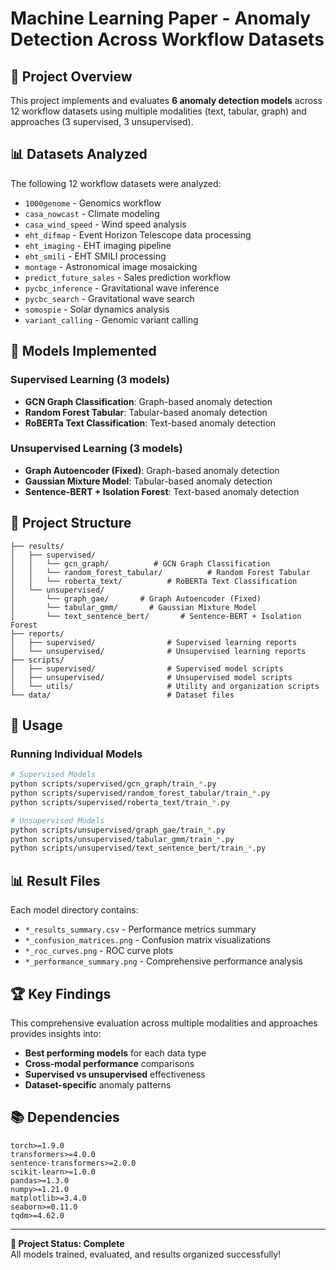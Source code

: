 # Machine Learning Paper - Anomaly Detection Across Workflow Datasets

## 🎯 Project Overview

This project implements and evaluates **6 anomaly detection models** across 12 workflow datasets using multiple modalities (text, tabular, graph) and approaches (3 supervised, 3 unsupervised).

## 📊 Datasets Analyzed

The following 12 workflow datasets were analyzed:
- `1000genome` - Genomics workflow
- `casa_nowcast` - Climate modeling  
- `casa_wind_speed` - Wind speed analysis
- `eht_difmap` - Event Horizon Telescope data processing
- `eht_imaging` - EHT imaging pipeline
- `eht_smili` - EHT SMILI processing
- `montage` - Astronomical image mosaicking
- `predict_future_sales` - Sales prediction workflow
- `pycbc_inference` - Gravitational wave inference
- `pycbc_search` - Gravitational wave search
- `somospie` - Solar dynamics analysis
- `variant_calling` - Genomic variant calling

## 🤖 Models Implemented

### Supervised Learning (3 models)
- **GCN Graph Classification**: Graph-based anomaly detection
- **Random Forest Tabular**: Tabular-based anomaly detection
- **RoBERTa Text Classification**: Text-based anomaly detection

### Unsupervised Learning (3 models)
- **Graph Autoencoder (Fixed)**: Graph-based anomaly detection
- **Gaussian Mixture Model**: Tabular-based anomaly detection
- **Sentence-BERT + Isolation Forest**: Text-based anomaly detection


## 📁 Project Structure

```
├── results/
│   ├── supervised/
│   │   └── gcn_graph/          # GCN Graph Classification
│   │   └── random_forest_tabular/          # Random Forest Tabular
│   │   └── roberta_text/          # RoBERTa Text Classification
│   └── unsupervised/
│       └── graph_gae/       # Graph Autoencoder (Fixed)
│       └── tabular_gmm/       # Gaussian Mixture Model
│       └── text_sentence_bert/       # Sentence-BERT + Isolation Forest
├── reports/
│   ├── supervised/                # Supervised learning reports
│   └── unsupervised/              # Unsupervised learning reports  
├── scripts/
│   ├── supervised/                # Supervised model scripts
│   ├── unsupervised/              # Unsupervised model scripts
│   └── utils/                     # Utility and organization scripts
└── data/                          # Dataset files
```

## 🚀 Usage

### Running Individual Models

```bash
# Supervised Models
python scripts/supervised/gcn_graph/train_*.py
python scripts/supervised/random_forest_tabular/train_*.py
python scripts/supervised/roberta_text/train_*.py

# Unsupervised Models
python scripts/unsupervised/graph_gae/train_*.py
python scripts/unsupervised/tabular_gmm/train_*.py
python scripts/unsupervised/text_sentence_bert/train_*.py
```

## 📊 Result Files

Each model directory contains:
- `*_results_summary.csv` - Performance metrics summary
- `*_confusion_matrices.png` - Confusion matrix visualizations  
- `*_roc_curves.png` - ROC curve plots
- `*_performance_summary.png` - Comprehensive performance analysis

## 🏆 Key Findings

This comprehensive evaluation across multiple modalities and approaches provides insights into:
- **Best performing models** for each data type
- **Cross-modal performance** comparisons
- **Supervised vs unsupervised** effectiveness
- **Dataset-specific** anomaly patterns

## 📚 Dependencies

```
torch>=1.9.0
transformers>=4.0.0
sentence-transformers>=2.0.0
scikit-learn>=1.0.0
pandas>=1.3.0
numpy>=1.21.0
matplotlib>=3.4.0
seaborn>=0.11.0
tqdm>=4.62.0
```

---

**🎉 Project Status: Complete**  
All models trained, evaluated, and results organized successfully!

